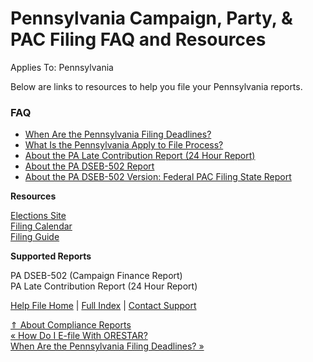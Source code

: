  Pennsylvania Campaign, Party, & PAC Filing FAQ and Resources
==========

Applies To: Pennsylvania

Below are links to resources to help you file your Pennsylvania reports.

### FAQ ###

* [When Are the Pennsylvania Filing Deadlines?](https://ispolitical.com/When-Are-the-Pennsylvania-Filing-Deadlines)
* [What Is the Pennsylvania Apply to File Process?](https://ispolitical.com/What-Is-the-Pennsylvania-Apply-to-File-Process)
* [About the PA Late Contribution Report (24 Hour Report)](https://ispolitical.com/About-the-PA-Late-Contribution-Report-24-Hour-Report)
* [About the PA DSEB-502 Report](https://ispolitical.com/About-the-PA-DSEB-5-2-Report)
* [About the PA DSEB-502 Version: Federal PAC Filing State Report](https://ispolitical.com/About-the-PA-DSEB-5-2-Version-Federal-PAC-Filing-State-Report)

**Resources**

[Elections Site](http://www.dos.pa.gov/VotingElections/Pages/default.aspx#.VeXivvlVhBc)   
[Filing Calendar](https://Www.Dos.Pa.Gov/VotingElections/CandidatesCommittees/CampaignFinance/Resources/Pages/Report-Filing-Deadlines.Aspx)   
[Filing Guide](https://Www.Dos.Pa.Gov/VotingElections/CandidatesCommittees/CampaignFinance/Documents/Law-CF/Law.Pdf)

**Supported Reports**

 PA DSEB-502 (Campaign Finance Report)  
 PA Late Contribution Report (24 Hour Report)

[Help File Home](/help/) | [Full Index](/Help-File-Directory/) | [Contact Support](mailto:support@ISPolitical.com)

[⇑ About Compliance Reports](/About-Compliance-Reports)  
[« How Do I E-file With ORESTAR?](/How-Do-I-E-file-With-ORESTAR)  
[When Are the Pennsylvania Filing Deadlines? »](/When-Are-the-Pennsylvania-Filing-Deadlines)